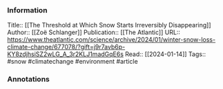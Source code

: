 
### Information
Title:: [[The Threshold at Which Snow Starts Irreversibly Disappearing]]
Author::  [[Zoë Schlanger]]
Publication:: [[The Atlantic]]
URL:: https://www.theatlantic.com/science/archive/2024/01/winter-snow-loss-climate-change/677078/?gift=j9r7avb6p-KY8zdjhsiSZ2wLG_A_3r2KLJ1madGqE6s
Read:: [[2024-01-14]]
Tags:: #snow #climatechange #environment 
#article

### Annotations

